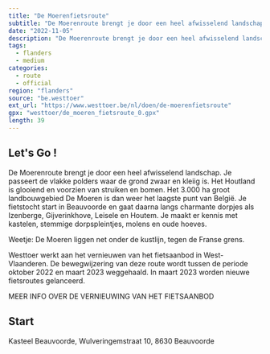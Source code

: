 ```yaml
---
title: "De Moerenfietsroute"
subtitle: "De Moerenroute brengt je door een heel afwisselend landschap"
date: "2022-11-05"
description: "De Moerenroute brengt je door een heel afwisselend landschap" 
tags:
  - flanders
  - medium
categories: 
  - route
  - official
region: "flanders"
source: "be.westtoer"
ext_url: "https://www.westtoer.be/nl/doen/de-moerenfietsroute"
gpx: "westtoer/de_moeren_fietsroute_0.gpx"
length: 39
---
```


## Let's Go !

De Moerenroute brengt je door een heel afwisselend landschap. Je passeert de vlakke polders waar de grond zwaar en kleiig is. Het Houtland is glooiend en voorzien van struiken en bomen. Het 3.000 ha groot landbouwgebied De Moeren is dan weer het laagste punt van België. Je fietstocht start in Beauvoorde en gaat daarna langs charmante dorpjes als Izenberge, Gijverinkhove, Leisele en Houtem. Je maakt er kennis met kastelen, stemmige dorpspleintjes, molens en oude hoeves.

Weetje: De Moeren liggen net onder de kustlijn, tegen de Franse grens.

Westtoer werkt aan het vernieuwen van het fietsaanbod in West-Vlaanderen. De bewegwijzering van deze route wordt tussen de periode oktober 2022 en maart 2023 weggehaald. In maart 2023 worden nieuwe fietsroutes gelanceerd.

MEER INFO OVER DE VERNIEUWING VAN HET FIETSAANBOD

## Start 

Kasteel Beauvoorde, Wulveringemstraat 10, 8630 Beauvoorde 


